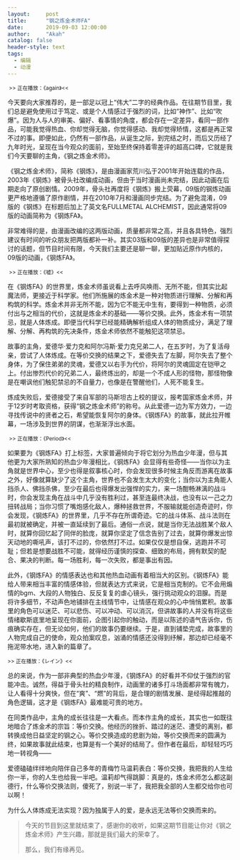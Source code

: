 ```yaml
---
layout:     post
title:      "钢之炼金术师FA"
date:       2019-09-03 12:00:00
author:     "Akah"
catalog: false
header-style: text
tags:
  - 编辑
  - 动漫
---
```


<small> >> 正在播放：《again》<< </small>

今天要向大家推荐的，是一部足以冠上“伟大”二字的经典作品。在往期节目里，我们总是避免使用过于笃定、或是个人情感过于强烈的词，比如“神作”、比如“吹爆”。因为人与人的审美、偏好、看事情的角度，都会存在一定差异，看同一部作品，可能我觉得热血、你却觉得无脑，你觉得感动、我却觉得矫情，这都是再正常不过的事。即便如此，仍然有一部作品，从诞生之际，到完结之时，而后又历经了九年时光，呈现在当今观众的面前，至始至终保持着零差评的超高口碑，它就是我们今天要聊的主角，《钢之炼金术师》。

《钢之炼金术师》，简称《钢炼》，是由漫画家荒川弘于2001年开始连载的作品，2003年《钢炼》被骨头社改编成动画，但由于当时漫画尚未完结，因此动画在后期走向了原创剧情。2009年，骨头社再度将《钢炼》搬上荧幕，09版的钢炼动画更严格地遵循了原作剧情，并在2010年7月和漫画同步完结。为了避免混淆，09版的《钢炼》在标题后加上了英文名FULLMETAL ALCHEMIST，因此通常将09版的动画简称为《钢炼FA》。

非常难得的是，由漫画改编的这两版动画，质量都非常之高，并且各具特色，强烈建议有时间的听众朋友把两版都补一补。其实03版和09版的差异也是非常值得探讨的话题，但节目时间有限，今天我们主要还是聊一聊，更加贴近原作内核的，09版的动画，《钢炼FA》。

 

<small> >> 正在播放：《嘘》<< </small>

在《钢炼FA》的世界里，炼金术师虽说看上去呼风唤雨、无所不能，但其实比起魔法师，更接近于科学家。他们所施展的炼金术是一种对物质进行理解、分解和再构筑的科学。炼金术并非无所不能，因为它不能无中生有，要得到一种物质，必须付出与之相当的代价，这就是炼金术的基础——等价交换。此外，炼金术有一项禁忌，就是人体炼成。即便当代科学已经能精确解析组成人体的物质成分，满足了理解、分解、再构筑的先决条件，炼金术师依然不能触犯这项禁忌。

故事的主角，爱德华·爱力克和阿尔冯斯·爱力克兄弟二人，在五岁时，为了复活母亲，尝试了人体炼成。在等价交换的结果之下，爱德失去了左脚，阿尔失去了整个身体，为了保住弟弟的灵魂，爱德又以右手为代价，将阿尔的灵魂固定在铠甲之上。付出惨烈代价的兄弟二人，最终炼出的，却是一个不成人形的怪物，那怪物像是在嘲讽他们触犯禁忌的不自量力，也像是在警醒他们，人死不能复生。

炼成失败后，爱德接受了来自军部的马斯坦古上校的提议，报考国家炼金术师，并于12岁时考取资格，获得“钢之炼金术师”的称号。从此爱德一边为军方效力，一边寻找传说中的贤者之石，希望能恢复阿尔的身体。《钢炼FA》的故事，就此拉开帷幕，一场涉及到世界的阴谋，也渐渐浮出水面。

 

<small> >> 正在播放：《Period》<< </small>

如果要为《钢炼FA》打上标签，大家普遍倾向于将它划分为热血少年漫，但与其他更为大家所熟知的热血少年漫相比，《钢炼FA》会显得有些奇怪——当你以为主角就是世界中心，至少也得是叙事核心时，你会发现很多时候主角反而游离在故事之外，好像就算缺少了这个主角，世界也不会发生太大的变化；当你以为主角能人挡杀人、佛挡杀佛，至少在最后也得爆发出强悍的实力，来一场酣畅淋漓的战斗时，你会发现主角在战斗中几乎没有胜利过，甚至连最终决战，也没有以一己之力扭转战局；当你习惯了嘴炮感化敌人，爆种拯救世界，不服输就能创造奇迹时，你会发现，《钢炼FA》的世界里，几乎不存在所谓奇迹。它的战斗体系、战斗法则在最初就被确定，并被一直延续到了最后。通俗一点说，就是当你无法战胜某个敌人时，就算你回忆起了同伴的脸庞，就算你坚定了信念告别了过去，就算你爆发出惊天动地的嘶吼声，该打不过的，你依然打不过。如果仅仅是想自保，逃跑并不可耻；但若是想要战胜不可能，就得经历谨慎的探查、细致的布局，拥有默契的配合、果决的判断。每一场胜利，每一次失败，都是事出有因。

此外，《钢炼FA》的情感表达也和其他热血动画有着相当大的区别。《钢炼FA》能给人带来相当丰富的情感体验，但就表达方式来说，它是相当克制的。它不会用煽情的bgm、大段的人物独白、反反复复的虐心镜头，强行挑动观众的泪腺。而是将许多细节，不动声色地铺排在主线情节中，让情感在观众的心中悄悄累积。故事里的角色可以迷茫、可以悲伤、可以冲动、可以消沉，但讲故事的人并没有将这些情绪歇斯底里地呈现在你面前，企图引起你的触动，而是以陈述的语气告诉你，伤痕确实存在，但无论如何，他们的故事仍要继续。于是，直到铺垫完成，故事里的人物完成自己的使命，观众拍案叹息，汹涌的情感还没得到纾解，那边却已经毫不拖泥带水地，进入新的篇章了。

 

<small> >> 正在播放：《レイン》<< </small>

总的来说，作为一部非典型的热血少年漫，《钢炼FA》的好看并不仰仗于强烈的官能冲击。诚然，得益于骨头社的精良制作，动画里的诸多打斗场面都非常有魄力，让人看得十分爽快，但在“爽”、“燃”的背后，是合理的剧情发展、是经得起推敲的角色逻辑，这才是《钢炼FA》最难能可贵的地方。

在同类作品中，主角的成长往往是一大看点。而本作主角的成长，其实也一如既往地暗合了炼金术的宗旨：等价交换。他经历的挫折、踏过的迷茫、遭受的离别，都转换成他日益坚定的钢之心。等价交换造成的悲剧为始，等价交换而来的圆满为终，如果故事就此结束，也算是有一个美好的结局了。但作者在最后，却轻轻巧巧地一转视角——

爱德磕磕绊绊地向陪伴自己多年的青梅竹马温莉表白：等价交换，我把我的人生给你一半，你的人生也给我一半吧。温莉却气得跳脚：真是的，炼金术师怎么都这副德行，什么等价交换法则，傻死了，别说一半了，我把我全部的人生都交给你也可以啊！

为什么人体炼成无法实现？因为独属于人的爱，是永远无法等价交换而来的。




> 今天的节目到这里就结束了，感谢你的收听，如果这期节目能让你对《钢之炼金术师》产生兴趣，那就是我们最大的荣幸了。
>
> 那么，我们有缘再见。
